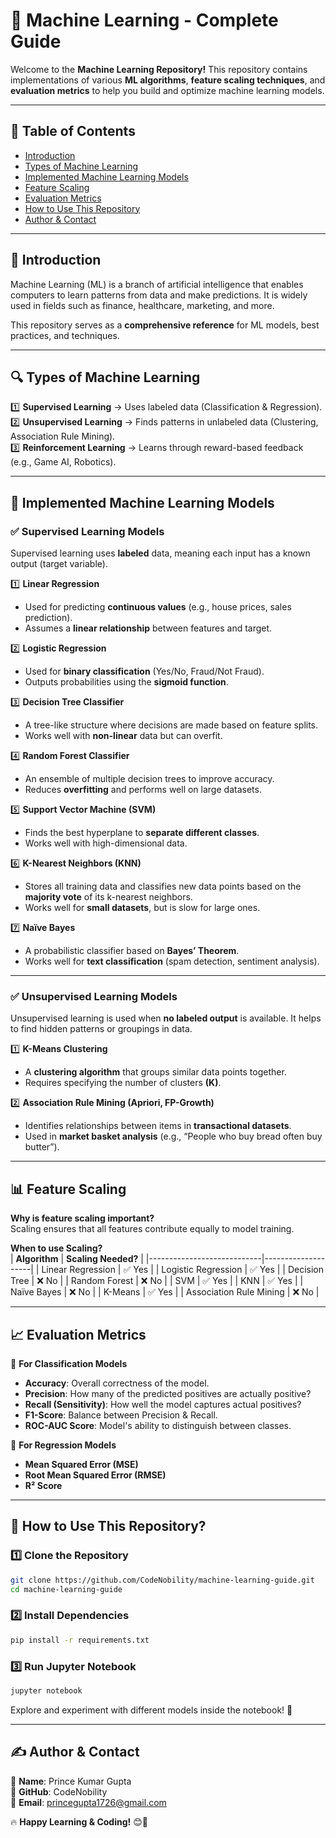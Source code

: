 
# **🚀 Machine Learning - Complete Guide**  

Welcome to the **Machine Learning Repository!** This repository contains implementations of various **ML algorithms**, **feature scaling techniques**, and **evaluation metrics** to help you build and optimize machine learning models.  

---

## 📌 **Table of Contents**  
- [Introduction](#introduction)  
- [Types of Machine Learning](#types-of-machine-learning)  
- [Implemented Machine Learning Models](#implemented-machine-learning-models)  
- [Feature Scaling](#feature-scaling)  
- [Evaluation Metrics](#evaluation-metrics)  
- [How to Use This Repository](#how-to-use-this-repository)  
- [Author & Contact](#author--contact)  

---

## 🏁 **Introduction**  
Machine Learning (ML) is a branch of artificial intelligence that enables computers to learn patterns from data and make predictions. It is widely used in fields such as finance, healthcare, marketing, and more.  

This repository serves as a **comprehensive reference** for ML models, best practices, and techniques.  

---

## 🔍 **Types of Machine Learning**  

1️⃣ **Supervised Learning** → Uses labeled data (Classification & Regression).  
2️⃣ **Unsupervised Learning** → Finds patterns in unlabeled data (Clustering, Association Rule Mining).  
3️⃣ **Reinforcement Learning** → Learns through reward-based feedback (e.g., Game AI, Robotics).  

---

## 🚀 **Implemented Machine Learning Models**  

### ✅ **Supervised Learning Models**  
Supervised learning uses **labeled** data, meaning each input has a known output (target variable).  

1️⃣ **Linear Regression**  
   - Used for predicting **continuous values** (e.g., house prices, sales prediction).  
   - Assumes a **linear relationship** between features and target.  

2️⃣ **Logistic Regression**  
   - Used for **binary classification** (Yes/No, Fraud/Not Fraud).  
   - Outputs probabilities using the **sigmoid function**.  

3️⃣ **Decision Tree Classifier**  
   - A tree-like structure where decisions are made based on feature splits.  
   - Works well with **non-linear** data but can overfit.  

4️⃣ **Random Forest Classifier**  
   - An ensemble of multiple decision trees to improve accuracy.  
   - Reduces **overfitting** and performs well on large datasets.  

5️⃣ **Support Vector Machine (SVM)**  
   - Finds the best hyperplane to **separate different classes**.  
   - Works well with high-dimensional data.  

6️⃣ **K-Nearest Neighbors (KNN)**  
   - Stores all training data and classifies new data points based on the **majority vote** of its k-nearest neighbors.  
   - Works well for **small datasets**, but is slow for large ones.  

7️⃣ **Naïve Bayes**  
   - A probabilistic classifier based on **Bayes’ Theorem**.  
   - Works well for **text classification** (spam detection, sentiment analysis).  

---

### ✅ **Unsupervised Learning Models**  
Unsupervised learning is used when **no labeled output** is available. It helps to find hidden patterns or groupings in data.  

1️⃣ **K-Means Clustering**  
   - A **clustering algorithm** that groups similar data points together.  
   - Requires specifying the number of clusters **(K)**.  

2️⃣ **Association Rule Mining (Apriori, FP-Growth)**  
   - Identifies relationships between items in **transactional datasets**.  
   - Used in **market basket analysis** (e.g., “People who buy bread often buy butter”).  

---

## 📊 **Feature Scaling**  

**Why is feature scaling important?**  
Scaling ensures that all features contribute equally to model training.  

**When to use Scaling?**  
| **Algorithm**              | **Scaling Needed?** |
|----------------------------|--------------------|
| Linear Regression          | ✅ Yes  |
| Logistic Regression        | ✅ Yes  |
| Decision Tree              | ❌ No  |
| Random Forest              | ❌ No  |
| SVM                        | ✅ Yes  |
| KNN                        | ✅ Yes  |
| Naïve Bayes                | ❌ No  |
| K-Means                    | ✅ Yes  |
| Association Rule Mining    | ❌ No  |

---

## 📈 **Evaluation Metrics**  

📌 **For Classification Models**  
- **Accuracy**: Overall correctness of the model.  
- **Precision**: How many of the predicted positives are actually positive?  
- **Recall (Sensitivity)**: How well the model captures actual positives?  
- **F1-Score**: Balance between Precision & Recall.  
- **ROC-AUC Score**: Model's ability to distinguish between classes.  

📌 **For Regression Models**  
- **Mean Squared Error (MSE)**  
- **Root Mean Squared Error (RMSE)**  
- **R² Score**  

---

## 🔧 **How to Use This Repository?**  

### **1️⃣ Clone the Repository**  
```bash
git clone https://github.com/CodeNobility/machine-learning-guide.git
cd machine-learning-guide
```

### **2️⃣ Install Dependencies**  
```bash
pip install -r requirements.txt
```

### **3️⃣ Run Jupyter Notebook**  
```bash
jupyter notebook
```

Explore and experiment with different models inside the notebook! 🚀  

---

## ✍️ **Author & Contact**  

📌 **Name**: Prince Kumar Gupta  
📌 **GitHub**: CodeNobility  
📌 **Email**: princegupta1726@gmail.com

🔥 **Happy Learning & Coding!** 😊🚀  

